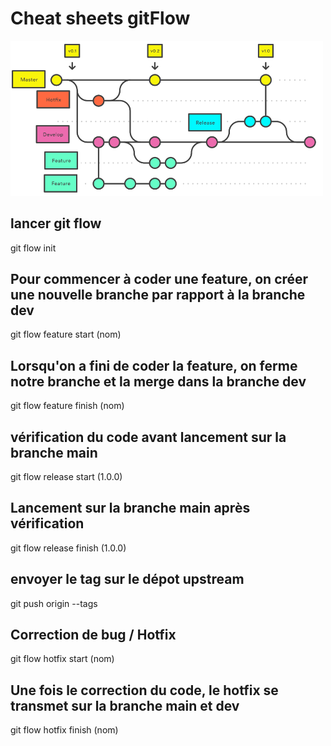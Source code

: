 # Cheat sheets gitFlow  
  
<img src="https://raw.githubusercontent.com/PayenThibaud/Cheat-sheets-git/main/gitflowschema.png" alt="Schemagitflow" width="500"/>

## lancer git flow  
  
git flow init 
  
## Pour commencer à coder une feature, on créer une nouvelle branche par rapport à la branche dev
  
git flow feature start (nom)  
  
## Lorsqu'on a fini de coder la feature, on ferme notre branche et la merge dans la branche dev  
   
git flow feature finish (nom)  
  
## vérification du code avant lancement sur la branche main  
  
git flow release start (1.0.0)   
  
## Lancement sur la branche main après vérification  
  
git flow release finish (1.0.0)  
  
## envoyer le tag sur le dépot upstream  
  
git push origin --tags  
  
## Correction de bug / Hotfix  
  
git flow hotfix start (nom)  
  
## Une fois le correction du code, le hotfix se transmet sur la branche main et dev  
  
git flow hotfix finish (nom)   